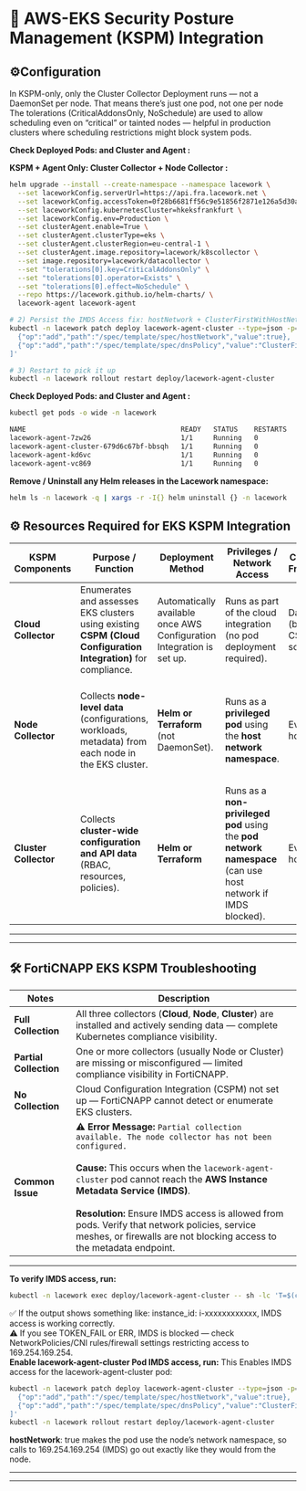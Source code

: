 # 🧩 AWS-EKS Security Posture Management (KSPM)  Integration  


## ⚙️Configuration

In KSPM-only, only the Cluster Collector Deployment runs — not a DaemonSet per node.
That means there’s just one pod, not one per node
The tolerations (CriticalAddonsOnly, NoSchedule) are used to allow scheduling even on “critical” or tainted nodes — helpful in production clusters where scheduling restrictions might block system pods.


**Check Deployed Pods: and Cluster and Agent :**


**KSPM + Agent Only: Cluster Collector + Node Collector :**

```bash
helm upgrade --install --create-namespace --namespace lacework \
  --set laceworkConfig.serverUrl=https://api.fra.lacework.net \
  --set laceworkConfig.accessToken=0f28b6681ff56c9e51856f2871e126a5d30a2ad985e699bcbe1f4ea1 \
  --set laceworkConfig.kubernetesCluster=hkeksfrankfurt \
  --set laceworkConfig.env=Production \
  --set clusterAgent.enable=True \
  --set clusterAgent.clusterType=eks \
  --set clusterAgent.clusterRegion=eu-central-1 \
  --set clusterAgent.image.repository=lacework/k8scollector \
  --set image.repository=lacework/datacollector \
  --set "tolerations[0].key=CriticalAddonsOnly" \
  --set "tolerations[0].operator=Exists" \
  --set "tolerations[0].effect=NoSchedule" \
  --repo https://lacework.github.io/helm-charts/ \
  lacework-agent lacework-agent
```

```bash
# 2) Persist the IMDS Access fix: hostNetwork + ClusterFirstWithHostNet
kubectl -n lacework patch deploy lacework-agent-cluster --type=json -p='[
  {"op":"add","path":"/spec/template/spec/hostNetwork","value":true},
  {"op":"add","path":"/spec/template/spec/dnsPolicy","value":"ClusterFirstWithHostNet"}
]'
```

```bash
# 3) Restart to pick it up
kubectl -n lacework rollout restart deploy/lacework-agent-cluster
```






**Check Deployed Pods: and Cluster and Agent :**
```bash
kubectl get pods -o wide -n lacework                                

NAME                                      READY   STATUS    RESTARTS   AGE   IP              NODE                  NOMINATED NODE   READINESS GATES
lacework-agent-7zw26                      1/1     Running   0          46s   172.31.34.187   i-0c0fa636d2fbd7808   <none>           <none>
lacework-agent-cluster-679d6c67bf-bbsqh   1/1     Running   0          43s   172.31.11.36    i-0c78ac265bfc9d185   <none>           <none>
lacework-agent-kd6vc                      1/1     Running   0          46s   172.31.15.62    i-08b86b7b9ee759e7a   <none>           <none>
lacework-agent-vc869                      1/1     Running   0          26s   172.31.11.36    i-0c78ac265bfc9d185   <none>           <none>
```

**Remove / Uninstall any Helm releases in the Lacework namespace:**
```bash
helm ls -n lacework -q | xargs -r -I{} helm uninstall {} -n lacework
```

## ⚙️ Resources Required for EKS KSPM  Integration

| **KSPM Components**         | **Purpose / Function**                                                                                         | **Deployment Method**                                                 | **Privileges / Network Access**                                                                              | **Collection Frequency**        | **Data Sent to FortiCNAPP**             | **Key Requirements / Notes**                                                                                |
| --------------------- | -------------------------------------------------------------------------------------------------------------- | --------------------------------------------------------------------- | ------------------------------------------------------------------------------------------------------------ | ------------------------------- | --------------------------------------- | ----------------------------------------------------------------------------------------------------------- |
| **Cloud Collector**   | Enumerates and assesses EKS clusters using existing **CSPM (Cloud Configuration Integration)** for compliance. | Automatically available once AWS Configuration Integration is set up. | Runs as part of the cloud integration (no pod deployment required).                                          | Daily (based on CSPM schedule). | Within 24 hours of configuration setup. | Requires AWS  Configuration Integration. No additional setup for EKS.                                 |
| **Node Collector**    | Collects **node-level data** (configurations, workloads, metadata) from each node in the EKS cluster.          | **Helm or Terraform** (not DaemonSet).                                | Runs as a **privileged pod** using the **host network namespace**.                                           | Every hour.                     | Within 2 hours of installation.         | Requires access to the **Instance Metadata Service (IMDS)**. Must be deployed on each cluster.              |
| **Cluster Collector** | Collects **cluster-wide configuration and API data** (RBAC, resources, policies).                              | **Helm or Terraform**                                                 | Runs as a **non-privileged pod** using the **pod network namespace** (can use host network if IMDS blocked). | Every 24 hours.                 | Within 2 hours of installation.         | Requires access to both the **Kubernetes API Server** and **IMDS**. If IMDS blocked → *Partial Collection*. |  

------
------

## 🛠️ FortiCNAPP EKS KSPM Troubleshooting


| **Notes**           | **Description**                                                                                                                                                                                                                                                                                                                                                                                               |
| ---------------------- | ------------------------------------------------------------------------------------------------------------------------------------------------------------------------------------------------------------------------------------------------------------------------------------------------------------------------------------------------------------------------------------------------------------- |
| **Full Collection**    | All three collectors (**Cloud**, **Node**, **Cluster**) are installed and actively sending data — complete Kubernetes compliance visibility.                                                                                                                                                                                                                                                                  |
| **Partial Collection** | One or more collectors (usually Node or Cluster) are missing or misconfigured — limited compliance visibility in FortiCNAPP.                                                                                                                                                                                                                                                                                  |
| **No Collection**      | Cloud Configuration Integration (CSPM) not set up — FortiCNAPP cannot detect or enumerate EKS clusters.                                                                                                                                                                                                                                                                                                       |
| **Common Issue**       | ⚠️ **Error Message:** `Partial collection available. The node collector has not been configured.`<br><br>**Cause:** This occurs when the `lacework-agent-cluster` pod cannot reach the **AWS Instance Metadata Service (IMDS)**.<br><br>**Resolution:** Ensure IMDS access is allowed from pods. Verify that network policies, service meshes, or firewalls are not blocking access to the metadata endpoint. |  

------

**To verify IMDS access, run:**
```bash
kubectl -n lacework exec deploy/lacework-agent-cluster -- sh -lc 'T=$(curl -s --connect-timeout 2 -X PUT http://169.254.169.254/latest/api/token -H "X-aws-ec2-metadata-token-ttl-seconds:60" || true); [ -n "$T" ] && { printf "instance_id: "; curl -s --connect-timeout 2 -H "X-aws-ec2-metadata-token: $T" http://169.254.169.254/latest/meta-data/instance-id || echo ERR; } || echo TOKEN_FAIL'
```
✅ If the output shows something like: instance_id: i-xxxxxxxxxxxx, IMDS access is working correctly.  
⚠️ If you see TOKEN_FAIL or ERR, IMDS is blocked — check NetworkPolicies/CNI rules/firewall settings restricting access to 169.254.169.254.  
   **Enable lacework-agent-cluster Pod IMDS access, run:** This Enables IMDS access for the lacework-agent-cluster pod:

```bash
kubectl -n lacework patch deploy lacework-agent-cluster --type=json -p='[
  {"op":"add","path":"/spec/template/spec/hostNetwork","value":true},
  {"op":"add","path":"/spec/template/spec/dnsPolicy","value":"ClusterFirstWithHostNet"}
]'
kubectl -n lacework rollout restart deploy/lacework-agent-cluster
```
**hostNetwork**: true makes the pod use the node’s network namespace, so calls to 169.254.169.254 (IMDS) go out exactly like they would from the node.

-----
-----

